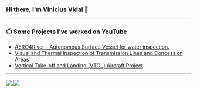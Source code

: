 ### Hi there, I'm Vinicius Vidal 👋

<!--
**viniciusvidal2/viniciusvidal2** is a ✨ _special_ ✨ repository because its `README.md` (this file) appears on your GitHub profile.

[![LinkedIn Badge](https://img.shields.io/badge/-ViniciusVidal-blue?style=flat-square&logo=Linkedin&logoColor=white&link=https://https://www.linkedin.com/in/vinicius-vidal-2a6834b1/)](https://www.linkedin.com/in/vinicius-vidal-2a6834b1/)
[![Gmail Badge](https://img.shields.io/badge/-vinicius.vidal@engenharia.ufjf.br-c14438?style=flat-square&logo=Gmail&logoColor=white&link=mailto:vinicius.vidal@engenharia.ufjf.br)](mailto:vinicius.vidal@engenharia.ufjf.br)
[![Github Badge](https://img.shields.io/badge/-ViniciusVidal-black?style=flat-square&logo=Github&logoColor=white&link=https://github.com/viniciusvidal2/)](https://github.com/viniciusvidal2/)

- 🔭 I’m currently working on Robotics developments
- 🌱 I'm pursuing a Ph.D in Electrical Engineering.
- ⚡ Interests of mine: SLAM, Computer Vision, Point Cloud improvements, LOAM, UAVs, Thermal Inspection

<!-- ### Connect with me:

[<img align="left" alt="Vinicius | LinkedIn" width="22px" src="https://cdn.jsdelivr.net/npm/simple-icons@v3/icons/linkedin.svg" />][linkedin]
[<img align="left" alt="Vinicius | Instagram" width="22px" src="https://cdn.jsdelivr.net/npm/simple-icons@v3/icons/instagram.svg" />][instagram] -->

<!-- <br /> -->

---

### 📺 Some Projects I've worked on YouTube 

<!-- YOUTUBE:START -->
- [AERO4River - Autonomous Surface Vessel for water inspection.](https://youtu.be/k-qC-Ms_5H4?list=PLxg9pywnxQpUn4iu7AmneZ1QmxKdCABWT)
- [Visual and Thermal Inspection of Transmission Lines and Concession Areas](https://www.youtube.com/watch?v=jHhmqaPVnIc)
- [Vertical Take-off and Landing (VTOL) Aircraft Project](https://www.youtube.com/watch?v=Ytr9HvbpxvU&t=250s)
<!-- YOUTUBE:END -->
---

<a href="https://github.com/anuraghazra/github-readme-stats">
  <img align="center" src="https://github-readme-stats.vercel.app/api?username=viniciusvidal2&count_private=true&show_icons=true&theme=algolia" />
</a>
<a href="https://github.com/anuraghazra/convoychat">
  <img align="center" src="https://github-readme-stats.vercel.app/api/top-langs/?username=viniciusvidal2&theme=algolia&layout=compact" />
</a>

<!-- [![Anurag's github stats](https://github-readme-stats.vercel.app/api?username=MathausFerreira&count_private=true&show_icons=true&theme=algolia)](https://github.com/anuraghazra/github-readme-stats)
[![Top Langs](https://github-readme-stats.vercel.app/api/top-langs/?username=MathausFerreira&theme=algolia)](https://github.com/anuraghazra/github-readme-stats)
 -->

